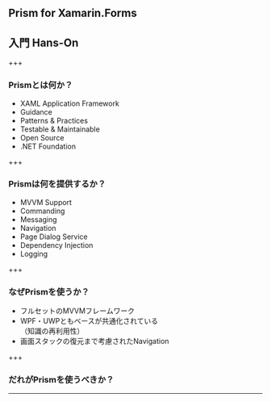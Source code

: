 ## Prism for Xamarin.Forms
## 入門 Hans-On

+++


### Prismとは何か？

* XAML Application Framework  
* Guidance  
* Patterns & Practices  
* Testable & Maintainable  
* Open Source  
* .NET Foundation  

+++


### Prismは何を提供するか？

* MVVM Support
* Commanding
* Messaging
* Navigation
* Page Dialog Service
* Dependency Injection
* Logging

+++

### なぜPrismを使うか？  

* フルセットのMVVMフレームワーク  
* WPF・UWPともベースが共通化されている  
（知識の再利用性）  
* 画面スタックの復元まで考慮されたNavigation

+++

### だれがPrismを使うべきか？  

---
## 